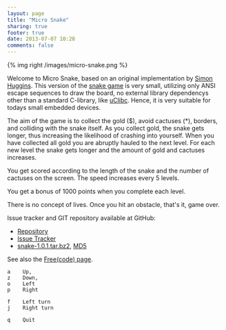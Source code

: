 ```yaml
---
layout: page
title: "Micro Snake"
sharing: true
footer: true
date: 2013-07-07 10:28
comments: false
---
```


{% img right /images/micro-snake.png %}

Welcome to Micro Snake, based on an original implementation by
[Simon Huggins](http://www.simonhuggins.com/courses/cbasics/course_notes/snake.htm). This
version of the
[snake game](http://en.wikipedia.org/wiki/Snake_%28video_game%29) is
very small, utilizing only ANSI escape sequences to draw the board, no
external library dependencys other than a standard C-library, like
[uClibc](http://www.uclibc.org/).  Hence, it is very suitable for
todays small embedded devices.

The aim of the game is to collect the gold ($), avoid cactuses (*),
borders, and colliding with the snake itself. As you collect gold, the
snake gets longer, thus increasing the likelihood of crashing into
yourself. When you have collected all gold you are abruptly hauled to
the next level. For each new level the snake gets longer and the
amount of gold and cactuses increases.

You get scored according to the length of the snake and the number of
cactuses on the screen. The speed increases every 5 levels.

You get a bonus of 1000 points when you complete each level.

There is no concept of lives. Once you hit an obstacle, that's it,
game over.

Issue tracker and GIT repository available at GitHub:

   * [Repository](http://github.com/troglobit/snake)
   * [Issue Tracker](http://github.com/troglobit/snake/issues)
   * [snake-1.0.1.tar.bz2](ftp://troglobit.com/snake/snake-1.0.1.tar.bz2),
     [MD5](ftp://troglobit.com/snake/snake-1.0.1.tar.bz2.md5)

See also the [Free(code) page](http://freecode.com/projects/micro-snake).

    a    Up,
    z    Down,
    o    Left
    p    Right
    
    f    Left turn
    j    Right turn
    
    q    Quit

